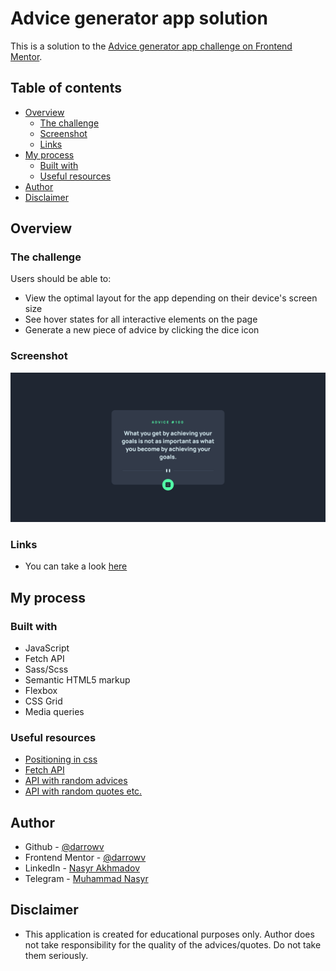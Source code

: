# Advice generator app solution

This is a solution to the [Advice generator app challenge on Frontend Mentor](https://www.frontendmentor.io/challenges/advice-generator-app-QdUG-13db).

## Table of contents

- [Overview](#overview)
  - [The challenge](#the-challenge)
  - [Screenshot](#screenshot)
  - [Links](#links)
- [My process](#my-process)
  - [Built with](#built-with)
  - [Useful resources](#useful-resources)
- [Author](#author)
- [Disclaimer](#disclaimer)


## Overview

### The challenge

Users should be able to:

- View the optimal layout for the app depending on their device's screen size
- See hover states for all interactive elements on the page
- Generate a new piece of advice by clicking the dice icon

### Screenshot

![](./screenshot.png)

### Links

- You can take a look [here](https://darrowv.github.io/advice-generator-app)

## My process

### Built with

- JavaScript
- Fetch API
- Sass/Scss
- Semantic HTML5 markup
- Flexbox
- CSS Grid
- Media queries

### Useful resources

- [Positioning in css](https://www.w3schools.com/css/css_positioning.asp)
- [Fetch API](https://developer.mozilla.org/en-US/docs/Web/API/Fetch_API/Using_Fetch)
- [API with random advices](https://api.adviceslip.com)
- [API with random quotes etc.](https://github.com/lukePeavey/quotable)

## Author

- Github - [@darrowv](https://github.com/darrowv)
- Frontend Mentor - [@darrowv](https://www.frontendmentor.io/profile/darrowv)
- LinkedIn - [Nasyr Akhmadov](https://linkedin.com/in/darrowv)
- Telegram - [Muhammad Nasyr](https://t.me/m_nasyr)

## Disclaimer

- This application is created for educational purposes only. Author does not take responsibility for the quality of the advices/quotes. Do not take them seriously.
